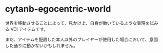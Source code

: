 # cytanb-egocentric-world

世界を移動させることによって、見かけ上、自身が動いているような表現を試みる VCI アイテムです。

まだ、アイテムを配置した本人以外のプレイヤーが使用した場合において、意図した通りに動かないかもしれません。
